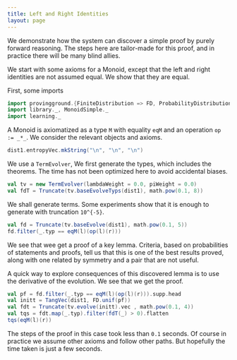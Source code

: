 ```yaml
---
title: Left and Right Identities
layout: page
---
```


We demonstrate how the system can discover a simple proof by purely forward reasoning. The steps here are tailor-made for this proof,
and in practice there will be many blind allies.

We start with some axioms for a Monoid, except that the left and right identities are not assumed equal. We show that they are equal.

First, some imports

```scala mdoc
import provingground.{FiniteDistribution => FD, ProbabilityDistribution => PD, _}
import library._, MonoidSimple._
import learning._
```

A Monoid is axiomatized as a type `M` with equality `eqM` and an operation `op := _*_`. We consider the relevant objects and axioms.

```scala mdoc
dist1.entropyVec.mkString("\n", "\n", "\n")
```

We use a `TermEvolver`, We first generate the types, which includes the theorems.
The time has not been optimized here to avoid accidental biases.
```scala mdoc
val tv = new TermEvolver(lambdaWeight = 0.0, piWeight = 0.0)
val fdT = Truncate(tv.baseEvolveTyps(dist1), math.pow(0.1, 8))
```

We shall generate terms. Some experiments show that it is enough to generate with truncation `10^{-5}`.
```scala mdoc
val fd = Truncate(tv.baseEvolve(dist1), math.pow(0.1, 5))
fd.filter(_.typ == eqM(l)(op(l)(r)))
```
We see that wee get a proof of a key lemma. Criteria, based on probabilities of statements and proofs,
tell us that this is one of the best results proved, along with one related by symmetry and a pair that are not useful.

A quick way to explore consequences of this discovered lemma is to use the derivative of the evolution.
We see that we get the proof.
```scala mdoc
val pf = fd.filter(_.typ == eqM(l)(op(l)(r))).supp.head
val initt = TangVec(dist1, FD.unif(pf))
val fdt = Truncate(tv.evolve(initt).vec , math.pow(0.1, 4))
val tqs = fdt.map(_.typ).filter(fdT(_) > 0).flatten
tqs(eqM(l)(r))
```

The steps of the proof in this case took less than `0.1` seconds. Of course in practice we assume other axioms and follow other paths.
But hopefully the time taken is just a few seconds.
